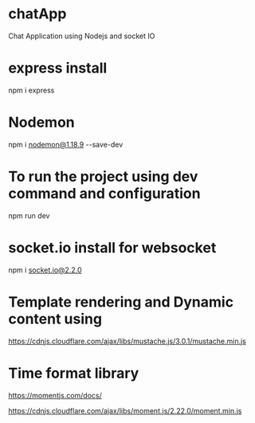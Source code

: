 # chatApp
Chat Application using Nodejs and socket IO

# express install

npm i express

# Nodemon

npm i nodemon@1.18.9 --save-dev

# To run the project using dev command and configuration

npm run dev

# socket.io install for websocket

npm i socket.io@2.2.0

# Template rendering and Dynamic content using 

https://cdnjs.cloudflare.com/ajax/libs/mustache.js/3.0.1/mustache.min.js

# Time format library
https://momentjs.com/docs/

https://cdnjs.cloudflare.com/ajax/libs/moment.js/2.22.0/moment.min.js